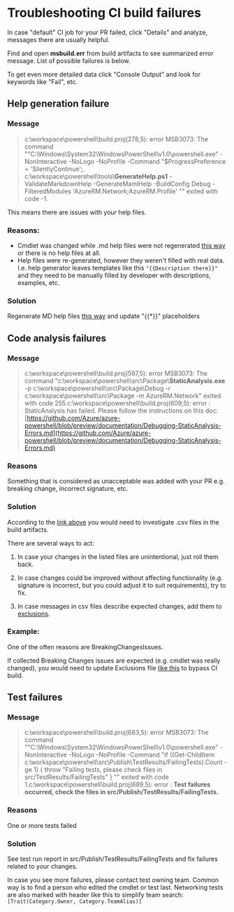 # Troubleshooting CI build failures

In case "default" CI job for your PR failed, click "Details" and analyze, messages there are usually helpful.

Find and open **msbuild.err** from build artifacts to see summarized error message. List of possible failures is below.

To get even more detailed data click "Console Output" and look for keywords like "Fail", etc.

## Help generation failure

### Message

> c:\workspace\powershell\build.proj(278,5): error MSB3073: The command ""C:\Windows\System32\WindowsPowerShell\v1.0\powershell.exe" -NonInteractive -NoLogo -NoProfile -Command "$ProgressPreference = 'SilentlyContinue';. c:\workspace\powershell\tools\\**GenerateHelp.ps1** -ValidateMarkdownHelp -GenerateMamlHelp -BuildConfig Debug -FilteredModules 'AzureRM.Network;AzureRM.Profile' "" exited with code -1.

This means there are issues with your help files.

### Reasons:

- Cmdlet was changed while .md help files were not regenerated [this way](https://github.com/Azure/azure-powershell/blob/preview/documentation/development-docs/help-generation.md) or there is no help files at all.
- Help files were re-generated, however they weren't filled with real data. I.e. help generator leaves templates like this `"{{Description there}}"` and they need to be manually filled by developer with descriptions, examples, etc.

### Solution

Regenerate MD help files [this way](https://github.com/Azure/azure-powershell/blob/preview/documentation/development-docs/help-generation.md) and update "{{\*}}" placeholders

## Code analysis failures

### Message

> c:\workspace\powershell\build.proj(597,5): error MSB3073: The command "c:\workspace\powershell\src\Package\\**StaticAnalysis.exe** -p c:\workspace\powershell\src\Package\Debug -r c:\workspace\powershell\src\Package  -m AzureRM.Network" exited with code 255.c:\workspace\powershell\build.proj(609,5): error : StaticAnalysis has failed.  Please follow the instructions on this doc: [https://github.com/Azure/azure-powershell/blob/preview/documentation/Debugging-StaticAnalysis-Errors.md](https://github.com/Azure/azure-powershell/blob/preview/documentation/Debugging-StaticAnalysis-Errors.md)

### Reasons

Something that is considered as unacceptable was added with your PR e.g. breaking change, incorrect signature, etc.

### Solution

According to the [link above](https://github.com/Azure/azure-powershell/blob/preview/documentation/Debugging-StaticAnalysis-Errors.md) you would need to investigate .csv files in the build artifacts.

There are several ways to act:

1. In case your changes in the listed files are unintentional, just roll them back.

2. In case changes could be improved without affecting functionality (e.g. signature is incorrect, but you could adjust it to suit requirements), try to fix.

3. In case messages in csv files describe expected changes, add them to [exclusions](https://github.com/Azure/azure-powershell/blob/preview/documentation/Debugging-StaticAnalysis-Errors.md#breaking-changes).

### Example:

One of the often reasons are BreakingChangesIssues.

If collected Breaking Changes issues are expected (e.g. cmdlet was really changed), you would need to update Exclusions file [like this](https://github.com/Azure/azure-powershell/blob/preview/documentation/Debugging-StaticAnalysis-Errors.md#breaking-changes) to bypass CI build.

## Test failures

### Message

> c:\workspace\powershell\build.proj(683,5): error MSB3073: The command ""C:\Windows\System32\WindowsPowerShell\v1.0\powershell.exe" -NonInteractive -NoLogo -NoProfile -Command "if ((Get-ChildItem c:\workspace\powershell\src\Publish\TestResults/FailingTests).Count -ge 1) { throw "Failing tests, please check files in src/TestResults/FailingTests" } "" exited with code 1.c:\workspace\powershell\build.proj(689,5): error : **Test failures occurred, check the files in src/Publish/TestResults/FailingTests.**

### Reasons

One or more tests failed

### Solution

See test run report in src/Publish/TestResults/FailingTests and fix failures related to your changes.

In case you see more failures, please contact test owning team. Common way is to find a person who edited the cmdlet or test last. Networking tests are also marked with header like this to simplify team search: `[Trait(Category.Owner, Category.TeamAlias)]`
